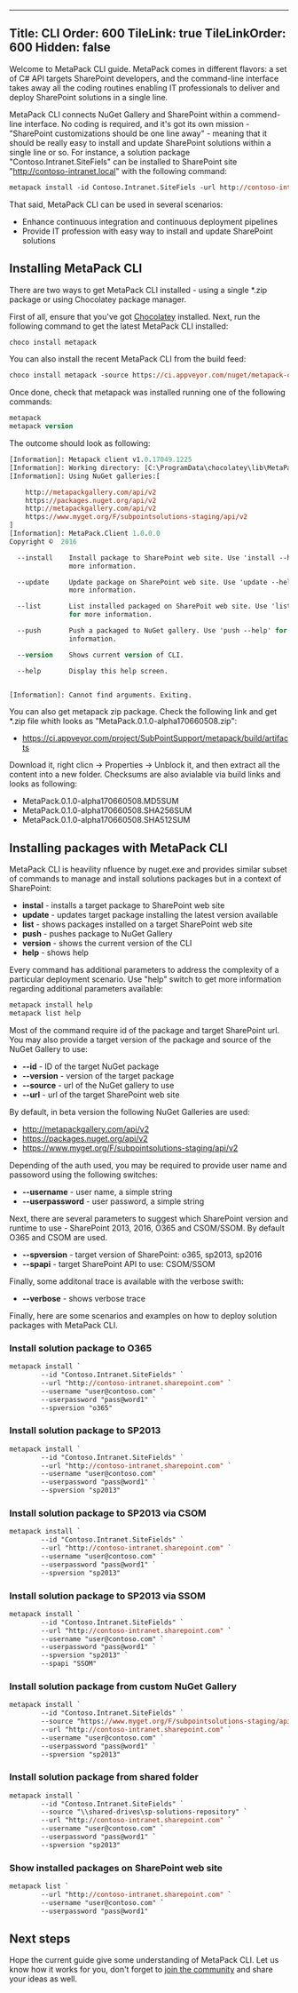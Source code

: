 ﻿----
Title: CLI
Order: 600
TileLink: true
TileLinkOrder: 600
Hidden: false
----

Welcome to MetaPack CLI guide. MetaPack comes in different flavors: a set of C# API targets SharePoint developers, and the command-line interface takes away all the coding routines enabling IT professionals to deliver and deploy SharePoint solutions in a single line.

MetaPack CLI connects NuGet Gallery and SharePoint within a commend-line interface. No coding is required, and it's got its own mission - "SharePoint customizations should be one line away" - meaning that it should be really easy to install and update SharePoint solutions within a single line or so. For instance, a solution package "Contoso.Intranet.SiteFiels" can be installed to SharePoint site "http://contoso-intranet.local" with the following command:

```ps
metapack install -id Contoso.Intranet.SiteFiels -url http://contoso-intranet.local
```

That said, MetaPack CLI can be used in several scenarios:
* Enhance continuous integration and continuous deployment pipelines 
* Provide IT profession with easy way to install and update SharePoint solutions

## Installing MetaPack CLI

There are two ways to get MetaPack CLI installed - using a single *.zip package or using Chocolatey package manager.

First of all, ensure that you've got [Chocolatey](https://chocolatey.org/install) installed. Next, run the following command to get the latest MetaPack CLI installed:

```ps
choco install metapack 
```

You can also install the recent MetaPack CLI from the build feed:
```ps
choco install metapack -source https://ci.appveyor.com/nuget/metapack-ci --force --prerelese
```

Once done, check that metapack was installed running one of the following commands:

```ps
metapack
metapack version
```

The outcome should look as following:
```ps
[Information]: Metapack client v1.0.17049.1225
[Information]: Working directory: [C:\ProgramData\chocolatey\lib\MetaPack\lib\metapack]
[Information]: Using NuGet galleries:[

    http://metapackgallery.com/api/v2
    https://packages.nuget.org/api/v2
    http://metapackgallery.com/api/v2
    https://www.myget.org/F/subpointsolutions-staging/api/v2
]
[Information]: MetaPack.Client 1.0.0.0
Copyright ©  2016

  --install    Install package to SharePoint web site. Use 'install --help' for
               more information.

  --update     Update package on SharePoint web site. Use 'update --help' for
               more information.

  --list       List installed packaged on SharePoit web site. Use 'list --help'
               for more information.

  --push       Push a packaged to NuGet gallery. Use 'push --help' for more
               information.

  --version    Shows current version of CLI.

  --help       Display this help screen.


[Information]: Cannot find arguments. Exiting.
```

You can also get metapack zip package. Check the following link and get *.zip file whith looks as "MetaPack.0.1.0-alpha170660508.zip":
* https://ci.appveyor.com/project/SubPointSupport/metapack/build/artifacts

Download it, right clicn -> Properties -> Unblock it, and then extract all the content into a new folder.
Checksums are also avialable via build links and looks as following:
* MetaPack.0.1.0-alpha170660508.MD5SUM
* MetaPack.0.1.0-alpha170660508.SHA256SUM
* MetaPack.0.1.0-alpha170660508.SHA512SUM

## Installing packages with MetaPack CLI

MetaPack CLI is heavility nfluence by nuget.exe and provides similar subset of commands to manage and install solutions packages but in a context of SharePoint:

* **instal** - installs a target package to SharePoint web site
* **update** - updates target package installing the latest version available
* **list** - shows packages installed on a target SharePoint web site 
* **push** - pushes package to NuGet Gallery
* **version** - shows the current version of the CLI
* **help** - shows help

Every command has additional parameters to address the complexity of a particular deployment scenario. Use "help" switch  to get more information regarding additional parameters available:
```ps
metapack install help
metapack list help
```

Most of the command require id of the package and target SharePoint url. You may also provide a target version of the package and source of the NuGet Gallery to use:
* **--id** - ID of the target NuGet package
* **--version** - version of the target package
* **--source** - url of the NuGet gallery to use
* **--url** - url of the target SharePoint web site

By default, in beta version the following NuGet Galleries are used:
* http://metapackgallery.com/api/v2
* https://packages.nuget.org/api/v2
* https://www.myget.org/F/subpointsolutions-staging/api/v2

Depending of the auth used, you may be required to provide user name and passoword using the following switches:
* **--username** - user name, a simple string
* **--userpassword** - user password, a simple string

Next, there are several parameters to suggest which SharePoint version and runtime to use - SharePoint 2013, 2016, O365 and CSOM/SSOM. By default O365 and CSOM are used.
* **--spversion** - target version of SharePoint: o365, sp2013, sp2016
* **--spapi** - target SharePoint API to use: CSOM/SSOM


Finally, some additonal trace is available with the verbose swith:
* **--verbose** - shows verbose trace 

Finally, here are some scenarios and examples on how to deploy solution packages with MetaPack CLI.

### Install solution package to O365

```ps
metapack install `
        --id "Contoso.Intranet.SiteFields" `
        --url "http://contoso-intranet.sharepoint.com" `
        --username "user@contoso.com" `
        --userpassword "pass@word1" `
        --spversion "o365"
```

### Install solution package to SP2013

```ps
metapack install `
        --id "Contoso.Intranet.SiteFields" `
        --url "http://contoso-intranet.sharepoint.com" `
        --username "user@contoso.com" `
        --userpassword "pass@word1" `
        --spversion "sp2013"
```


### Install solution package to SP2013 via CSOM

```ps
metapack install `
        --id "Contoso.Intranet.SiteFields" `
        --url "http://contoso-intranet.sharepoint.com" `
        --username "user@contoso.com" `
        --userpassword "pass@word1" `
        --spversion "sp2013"
```

### Install solution package to SP2013 via SSOM

```ps
metapack install `
        --id "Contoso.Intranet.SiteFields" `
        --url "http://contoso-intranet.sharepoint.com" `
        --username "user@contoso.com" `
        --userpassword "pass@word1" `
        --spversion "sp2013" `
        --spapi "SSOM"
```

### Install solution package from custom NuGet Gallery
```ps
metapack install `
        --id "Contoso.Intranet.SiteFields" `
        --source "https://www.myget.org/F/subpointsolutions-staging/api/v2" `
        --url "http://contoso-intranet.sharepoint.com" `
        --username "user@contoso.com" `
        --userpassword "pass@word1" `
        --spversion "sp2013"
```

### Install solution package from shared folder
```ps
metapack install `
        --id "Contoso.Intranet.SiteFields" `
        --source "\\shared-drives\sp-solutions-repository" `
        --url "http://contoso-intranet.sharepoint.com" `
        --username "user@contoso.com" `
        --userpassword "pass@word1" `
        --spversion "sp2013"
```

### Show installed packages on SharePoint web site
```ps
metapack list `
        --url "http://contoso-intranet.sharepoint.com" `
        --username "user@contoso.com" `
        --userpassword "pass@word1" 

```

## Next steps
Hope the current guide give some understanding of MetaPack CLI. Let us know how it works for you, don't forget to [join the community](https://www.yammer.com/spmeta2feedback) and share your ideas as well.
